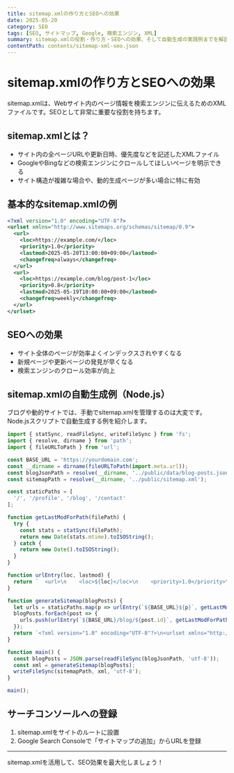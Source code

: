 ```yaml
---
title: sitemap.xmlの作り方とSEOへの効果
date: 2025-05-20
category: SEO
tags: [SEO, サイトマップ, Google, 検索エンジン, XML]
summary: sitemap.xmlの役割・作り方・SEOへの効果、そして自動生成の実践例までを解説します。
contentPath: contents/sitemap-xml-seo.json
---
```


# sitemap.xmlの作り方とSEOへの効果

sitemap.xmlは、Webサイト内のページ情報を検索エンジンに伝えるためのXMLファイルです。SEOとして非常に重要な役割を持ちます。

## sitemap.xmlとは？

- サイト内の全ページURLや更新日時、優先度などを記述したXMLファイル
- GoogleやBingなどの検索エンジンにクロールしてほしいページを明示できる
- サイト構造が複雑な場合や、動的生成ページが多い場合に特に有効

## 基本的なsitemap.xmlの例

```xml
<?xml version="1.0" encoding="UTF-8"?>
<urlset xmlns="http://www.sitemaps.org/schemas/sitemap/0.9">
  <url>
    <loc>https://example.com/</loc>
    <priority>1.0</priority>
    <lastmod>2025-05-20T13:00:00+09:00</lastmod>
    <changefreq>always</changefreq>
  </url>
  <url>
    <loc>https://example.com/blog/post-1</loc>
    <priority>0.8</priority>
    <lastmod>2025-05-19T10:00:00+09:00</lastmod>
    <changefreq>weekly</changefreq>
  </url>
</urlset>
```

## SEOへの効果

- サイト全体のページが効率よくインデックスされやすくなる
- 新規ページや更新ページの発見が早くなる
- 検索エンジンのクロール効率が向上

## sitemap.xmlの自動生成例（Node.js）

ブログや動的サイトでは、手動でsitemap.xmlを管理するのは大変です。Node.jsスクリプトで自動生成する例を紹介します。

```js
import { statSync, readFileSync, writeFileSync } from 'fs';
import { resolve, dirname } from 'path';
import { fileURLToPath } from 'url';

const BASE_URL = 'https://yourdomain.com';
const __dirname = dirname(fileURLToPath(import.meta.url));
const blogJsonPath = resolve(__dirname, '../public/data/blog-posts.json');
const sitemapPath = resolve(__dirname, '../public/sitemap.xml');

const staticPaths = [
  '/', '/profile', '/blog', '/contact'
];

function getLastModForPath(filePath) {
  try {
    const stats = statSync(filePath);
    return new Date(stats.mtime).toISOString();
  } catch {
    return new Date().toISOString();
  }
}

function urlEntry(loc, lastmod) {
  return `  <url>\n    <loc>${loc}</loc>\n    <priority>1.0</priority>\n    <lastmod>${lastmod}</lastmod>\n    <changefreq>always</changefreq>\n  </url>`;
}

function generateSitemap(blogPosts) {
  let urls = staticPaths.map(p => urlEntry(`${BASE_URL}${p}`, getLastModForPath(resolve(__dirname, `../public${p === '/' ? '/index.html' : p + '.html'}`))));
  blogPosts.forEach(post => {
    urls.push(urlEntry(`${BASE_URL}/blog/${post.id}`, getLastModForPath(resolve(__dirname, `../public/data/${post.contentPath}`))));
  });
  return `<?xml version="1.0" encoding="UTF-8"?>\n<urlset xmlns="http://www.sitemaps.org/schemas/sitemap/0.9">\n${urls.join('\n')}\n</urlset>\n`;
}

function main() {
  const blogPosts = JSON.parse(readFileSync(blogJsonPath, 'utf-8'));
  const xml = generateSitemap(blogPosts);
  writeFileSync(sitemapPath, xml, 'utf-8');
}

main();
```

## サーチコンソールへの登録

1. sitemap.xmlをサイトのルートに設置
2. Google Search Consoleで「サイトマップの追加」からURLを登録

---

sitemap.xmlを活用して、SEO効果を最大化しましょう！
